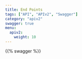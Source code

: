 ```yaml
---
title: End Points
tags: ["API", "APIv2", "Swagger"]
category: "apiv2"
swagger: true
menu:
  apiv2:
    weight: 10
---
```


{{% swagger %}}
